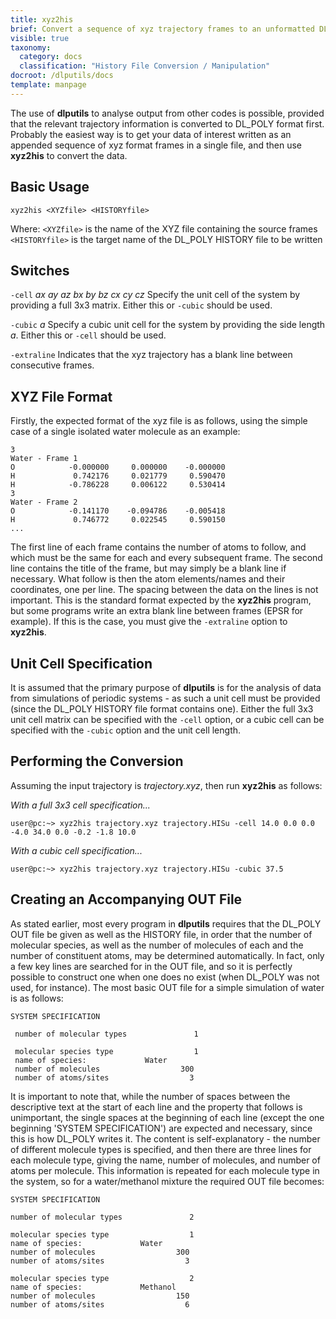 ```yaml
---
title: xyz2his
brief: Convert a sequence of xyz trajectory frames to an unformatted DL_POLY HISTORY file
visible: true
taxonomy:
  category: docs
  classification: "History File Conversion / Manipulation"
docroot: /dlputils/docs
template: manpage
---
```


The use of **dlputils** to analyse output from other codes is possible, provided that the relevant trajectory information is converted to DL_POLY format first. Probably the easiest way is to get your data of interest written as an appended sequence of xyz format frames in a single file, and then use **xyz2his** to convert the data.

## Basic Usage

```
xyz2his <XYZfile> <HISTORYfile>
```

Where:
`<XYZfile>` is the name of the XYZ file containing the source frames
`<HISTORYfile>` is the target name of the DL_POLY HISTORY file to be written

## Switches

`-cell` _ax_ _ay_ _az_ _bx_ _by_ _bz_ _cx_ _cy_ _cz_
Specify the unit cell of the system by providing a full 3x3 matrix. Either this or `-cubic` should be used.

`-cubic` _a_
Specify a cubic unit cell for the system by providing the side length _a_. Either this or `-cell` should be used.

`-extraline`
Indicates that the xyz trajectory has a blank line between consecutive frames.

## XYZ File Format
Firstly, the expected format of the xyz file is as follows, using the simple case of a single isolated water molecule as an example:

```
3
Water - Frame 1
O            -0.000000     0.000000    -0.000000
H             0.742176     0.021779     0.590470
H            -0.786228     0.006122     0.530414
3
Water - Frame 2
O            -0.141170    -0.094786    -0.005418
H             0.746772     0.022545     0.590150
...
```

The first line of each frame contains the number of atoms to follow, and which must be the same for each and every subsequent frame. The second line contains the title of the frame, but may simply be a blank line if necessary. What follow is then the atom elements/names and their coordinates, one per line. The spacing between the data on the lines is not important. This is the standard format expected by the **xyz2his** program, but some programs write an extra blank line between frames (EPSR for example). If this is the case, you must give the `-extraline` option to **xyz2his**.

## Unit Cell Specification

It is assumed that the primary purpose of **dlputils** is for the analysis of data from simulations of periodic systems - as such a unit cell must be provided (since the DL_POLY HISTORY file format contains one). Either the full 3x3 unit cell matrix can be specified with the `-cell` option, or a cubic cell can be specified with the `-cubic` option and the unit cell length.

## Performing the Conversion

Assuming the input trajectory is _trajectory.xyz_, then run **xyz2his** as follows:

_With a full 3x3 cell specification..._
```
user@pc:~> xyz2his trajectory.xyz trajectory.HISu -cell 14.0 0.0 0.0 -4.0 34.0 0.0 -0.2 -1.8 10.0
```

_With a cubic cell specification..._
```
user@pc:~> xyz2his trajectory.xyz trajectory.HISu -cubic 37.5
```

## Creating an Accompanying OUT File

As stated earlier, most every program in **dlputils** requires that the DL_POLY OUT file be given as well as the HISTORY file, in order that the number of molecular species, as well as the number of molecules of each and the number of constituent atoms, may be determined automatically. In fact, only a few key lines are searched for in the OUT file, and so it is perfectly possible to construct one when one does no exist (when DL_POLY was not used, for instance). The most basic OUT file for a simple simulation of water is as follows:

```
SYSTEM SPECIFICATION

 number of molecular types               1

 molecular species type                  1
 name of species:             Water
 number of molecules                  300
 number of atoms/sites                  3
```

It is important to note that, while the number of spaces between the descriptive text at the start of each line and the property that follows is unimportant, the single spaces at the beginning of each line (except the one beginning 'SYSTEM SPECIFICATION') are expected and necessary, since this is how DL_POLY writes it. The content is self-explanatory - the number of different molecule types is specified, and then there are three lines for each molecule type, giving the name, number of molecules, and number of atoms per molecule. This information is repeated for each molecule type in the system, so for a water/methanol mixture the required OUT file becomes:

```
SYSTEM SPECIFICATION

number of molecular types               2

molecular species type                  1
name of species:             Water
number of molecules                  300
number of atoms/sites                  3

molecular species type                  2
name of species:             Methanol
number of molecules                  150
number of atoms/sites                  6
```
